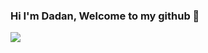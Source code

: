 ### Hi I'm Dadan, Welcome to my github 👋

<!--
**ddn05/ddn05** is a ✨ _special_ ✨ repository because its `README.md` (this file) appears on your GitHub profile.

Here are some ideas to get you started:

- 🔭 I’m currently working on ...
- 🌱 I’m currently learning ...
- 👯 I’m looking to collaborate on ...
- 🤔 I’m looking for help with ...
- 💬 Ask me about ...
- 📫 How to reach me: ...
- 😄 Pronouns: ...
- ⚡ Fun fact: ...
-->
  
<p>
   <img src="https://github-readme-stats.sera5-dev.vercel.app/api?username=ddn05&hide=stars&show_icons=true&count_private=true&include_all_commits=true&title_color=#008080&icon_color=#008080&hide_border=true" width="">
<!--    <img src="https://github-readme-stats.vercel.app/api/top-langs/?username=ddn05&hide_border=true&layout=compact&title_color=000000&tetx_color=000000" width=""> -->
</p>
